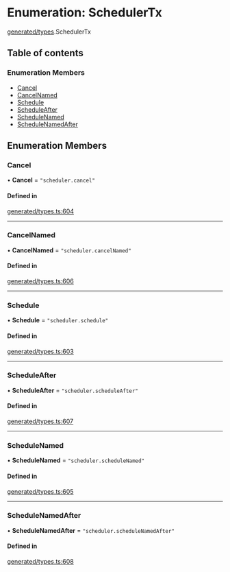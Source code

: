 # Enumeration: SchedulerTx

[generated/types](../wiki/generated.types).SchedulerTx

## Table of contents

### Enumeration Members

- [Cancel](../wiki/generated.types.SchedulerTx#cancel)
- [CancelNamed](../wiki/generated.types.SchedulerTx#cancelnamed)
- [Schedule](../wiki/generated.types.SchedulerTx#schedule)
- [ScheduleAfter](../wiki/generated.types.SchedulerTx#scheduleafter)
- [ScheduleNamed](../wiki/generated.types.SchedulerTx#schedulenamed)
- [ScheduleNamedAfter](../wiki/generated.types.SchedulerTx#schedulenamedafter)

## Enumeration Members

### Cancel

• **Cancel** = ``"scheduler.cancel"``

#### Defined in

[generated/types.ts:604](https://github.com/PolymeshAssociation/polymesh-sdk/blob/16e8c2ca/src/generated/types.ts#L604)

___

### CancelNamed

• **CancelNamed** = ``"scheduler.cancelNamed"``

#### Defined in

[generated/types.ts:606](https://github.com/PolymeshAssociation/polymesh-sdk/blob/16e8c2ca/src/generated/types.ts#L606)

___

### Schedule

• **Schedule** = ``"scheduler.schedule"``

#### Defined in

[generated/types.ts:603](https://github.com/PolymeshAssociation/polymesh-sdk/blob/16e8c2ca/src/generated/types.ts#L603)

___

### ScheduleAfter

• **ScheduleAfter** = ``"scheduler.scheduleAfter"``

#### Defined in

[generated/types.ts:607](https://github.com/PolymeshAssociation/polymesh-sdk/blob/16e8c2ca/src/generated/types.ts#L607)

___

### ScheduleNamed

• **ScheduleNamed** = ``"scheduler.scheduleNamed"``

#### Defined in

[generated/types.ts:605](https://github.com/PolymeshAssociation/polymesh-sdk/blob/16e8c2ca/src/generated/types.ts#L605)

___

### ScheduleNamedAfter

• **ScheduleNamedAfter** = ``"scheduler.scheduleNamedAfter"``

#### Defined in

[generated/types.ts:608](https://github.com/PolymeshAssociation/polymesh-sdk/blob/16e8c2ca/src/generated/types.ts#L608)
